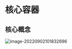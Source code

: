 # 核心容器

## 核心概念

![image-20220902101832696](https://picgo-imgs8.oss-cn-shenzhen.aliyuncs.com/img/202209021018834.png)